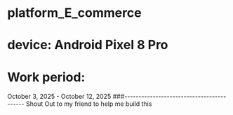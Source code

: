 # platform_E_commerce
# device: Android Pixel 8 Pro 
# Work period: 
October 3, 2025 - October 12, 2025
###------------------------------------------
 Shout Out to my friend to help me build this
